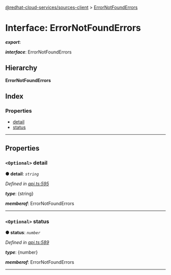 [@redhat-cloud-services/sources-client](../README.md) > [ErrorNotFoundErrors](../interfaces/errornotfounderrors.md)

# Interface: ErrorNotFoundErrors

*__export__*: 

*__interface__*: ErrorNotFoundErrors

## Hierarchy

**ErrorNotFoundErrors**

## Index

### Properties

* [detail](errornotfounderrors.md#detail)
* [status](errornotfounderrors.md#status)

---

## Properties

<a id="detail"></a>

### `<Optional>` detail

**● detail**: *`string`*

*Defined in [api.ts:595](https://github.com/RedHatInsights/javascript-clients/blob/master/packages/sources/api.ts#L595)*

*__type__*: {string}

*__memberof__*: ErrorNotFoundErrors

___
<a id="status"></a>

### `<Optional>` status

**● status**: *`number`*

*Defined in [api.ts:589](https://github.com/RedHatInsights/javascript-clients/blob/master/packages/sources/api.ts#L589)*

*__type__*: {number}

*__memberof__*: ErrorNotFoundErrors

___


